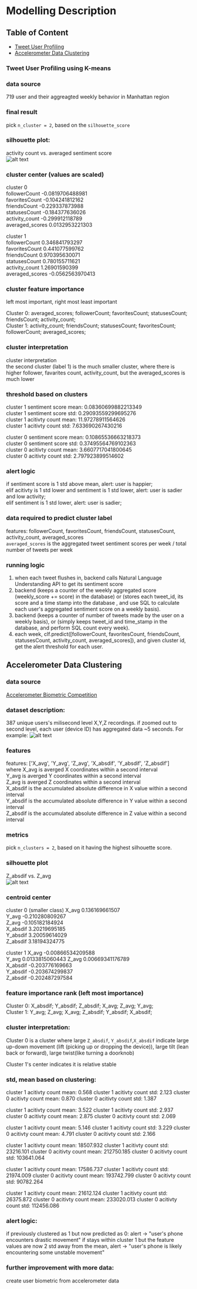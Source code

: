 # Modelling Description

## Table of Content
- [Tweet User Profiling](#tf)
- [Accelerometer Data Clustering](#ac) 

### <a name=tf></a> Tweet User Profiling using K-means
### data source
719 user and their aggreagted weekly behavior in Manhattan region   

### final result  
pick `n_cluster = 2`, based on the `silhouette_score`   

### silhouette plot:
activity count vs. averaged sentiment score  
![alt text](https://github.com/MZhoume/E6998S5/blob/master/k-means/plot.png)

### cluster center (values are scaled)  

cluster 0  
followerCount -0.0819706488981  
favoritesCount -0.104241812162  
friendsCount -0.229337873988  
statusesCount -0.184377636026  
activity_count -0.299912118789  
averaged_scores 0.0132953221303  

cluster 1  
followerCount 0.346841793297   
favoritesCount 0.441077599762  
friendsCount 0.970395630071  
statusesCount 0.780155711621  
activity_count 1.26901590399  
averaged_scores -0.0562563970413  

### cluster feature importance    
left most important, right most least important   
  
Cluster 0: averaged_scores; followerCount; favoritesCount; statusesCount; friendsCount; activity_count;  
Cluster 1: activity_count; friendsCount; statusesCount; favoritesCount; followerCount; averaged_scores;  

### cluster interpretation

cluster interpretation  
the second cluster (label 1) is the much smaller cluster, where there is higher follower, favarites count, activity_count, but the averaged_scores is much lower  

### threshold based on clusters

cluster 1 sentiment score mean: 0.08360699882213349  
cluster 1 sentiment score std: 0.29093559299695276  
cluster 1 acitivty count mean: 11.97278911564626  
cluster 1 acitivty count std: 7.633690267430216

cluster 0 sentiment score mean: 0.10865536663218373  
cluster 0 sentiment score std: 0.37495564769102363  
cluster 0 acitivty count mean: 3.6607717041800645  
cluster 0 acitivty count std: 2.797923899514602    

### alert logic  
if sentiment score is 1 std above mean, alert: user is happier;  
elif acitivty is 1 std lower and sentiment is 1 std lower, alert: user is sadier and low activity;      
elif sentiment is 1 std lower, alert: user is sadier;  

### data required to predict cluster label
features: followerCount, favoritesCount, friendsCount, statusesCount, activity_count, averaged_scores   
`averaged_scores` is the aggregated tweet sentiment scores per week / total number of tweets per week   

### running logic 
1. when each tweet flushes in, backend calls Natural Language Understanding API to get its sentiment score
2. backend (keeps a counter of the weekly aggregated score (weekly_score += score) in the database) or (stores each tweet_id, its score and a time stamp into the database , and use SQL to calculate each user's aggregated sentiment score on a weekly basis). 
3. backend (keeps a counter of number of tweets made by the user on a weekly basis), or (simply keeps tweet_id and time_stamp in the database, and perform SQL count every week). 
4. each week, clf.predict([followerCount, favoritesCount, friendsCount, statusesCount, activity_count, averaged_scores]), and given cluster id, get the alert threshold for each user.   

## <a name=ac></a> Accelerometer Data Clustering
### data source
[Accelerometer Biometric Competition](https://www.kaggle.com/c/accelerometer-biometric-competition/data)

### dataset description:
387 unique users's milisecond level X,Y,Z recordings. 
if zoomed out to second level, each user (device ID) has aggregated data  ~5 seconds. For example:
![alt text](https://github.com/MZhoume/E6998S5/blob/master/k-means/acc_s_plot.png) 

### features 
features: ['X_avg', 'Y_avg', 'Z_avg', 'X_absdif', 'Y_absdif', 'Z_absdif']  
where X_avg is averged X coordinates within a second interval     
      Y_avg is averged Y coordinates within a second interval     
      Z_avg is averged Z coordinates within a second interval      
      X_absdif is the accumulated absolute difference in X value within a second interval   
      Y_absdif is the accumulated absolute difference in Y value within a second interval   
      Z_absdif is the accumulated absolute difference in Z value within a second interval   
      
### metrics
pick `n_clusters = 2`, based on it having the highest silhouette score.    


### silhouette plot  
Z_absdif vs. Z_avg  
![alt text](https://github.com/MZhoume/E6998S5/blob/master/k-means/accelorometer_plot.png)  

### centroid center
cluster 0  (smaller class) 
X_avg 0.136169661507  
Y_avg -0.210280809267  
Z_avg -0.105182184924  
X_absdif 3.20219695185  
Y_absdif 3.20059614029  
Z_absdif 3.18194324775  

cluster 1
X_avg -0.00866534209588  
Y_avg 0.0133815060443 
Z_avg 0.00669341176789  
X_absdif -0.203776169663  
Y_absdif -0.203674299837  
Z_absdif -0.202487297584  

### feature importance rank (left most importance)
Cluster 0: X_absdif; Y_absdif; Z_absdif; X_avg; Z_avg; Y_avg;  
Cluster 1: Y_avg; Z_avg; X_avg; Z_absdif; Y_absdif; X_absdif;  

### cluster interpretation:
Cluster 0 is a cluster where large `Z_absdif`, `Y_absdif`,`X_absdif`  indicate large up-down movement (lift (picking up or dropping the device)), large tilt (lean back or forward), large twist(like turning a doorknob)    
  
Cluster 1's center indicates it is relative stable   
### std, mean based on clustering:
cluster 1 acitivty count mean: 0.568
cluster 1 acitivty count std: 2.123
cluster 0 acitivty count mean: 0.870
cluster 0 acitivty count std: 1.387


cluster 1 acitivty count mean: 3.522
cluster 1 acitivty count std: 2.937
cluster 0 acitivty count mean: 2.875
cluster 0 acitivty count std: 2.069


cluster 1 acitivty count mean: 5.146
cluster 1 acitivty count std: 3.229
cluster 0 acitivty count mean: 4.791
cluster 0 acitivty count std: 2.166


cluster 1 acitivty count mean: 18507.932
cluster 1 acitivty count std: 23216.101
cluster 0 acitivty count mean: 212750.185
cluster 0 acitivty count std: 103641.064


cluster 1 acitivty count mean: 17586.737
cluster 1 acitivty count std: 21974.009
cluster 0 acitivty count mean: 193742.799
cluster 0 acitivty count std: 90782.264


cluster 1 acitivty count mean: 21612.124
cluster 1 acitivty count std: 26375.872
cluster 0 acitivty count mean: 233020.013
cluster 0 acitivty count std: 112456.086



### alert logic:
if previously clustered as 1 but now predicted as 0: alert -> "user's phone encounters drastic movement" 
if stays within cluster 1 but the feature values are now 2 std away from the mean, alert -> "user's phone is likely encountering some unstable movement"   

### further improvement with more data:
create user biometric from accelerometer data 
